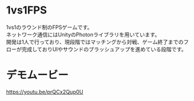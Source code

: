 # 1vs1FPS
1vs1のラウンド制のFPSゲームです。  
ネットワーク通信にはUnityのPhotonライブラリを用いています。  
開発は1人で行っており、現段階ではマッチングから対戦、ゲーム終了までのフローが完成しておりUIやサウンドのブラッシュアップを進めている段階です。

# デモムービー
https://youtu.be/prQCx2Qup0U
